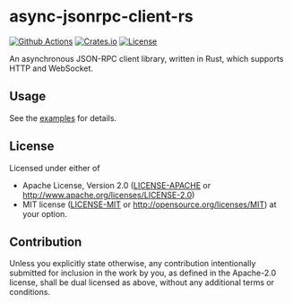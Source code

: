 # async-jsonrpc-client-rs

[![Github Actions][ci-svg]][ci-url]
[![Crates.io][crate-svg]][crate-url]
[![License][license-svg]][license-url]

[ci-svg]: https://github.com/koushiro/async-jsonrpc-client-rs/workflows/build/badge.svg
[ci-url]: https://github.com/koushiro/async-jsonrpc-client-rs/actions
[crate-svg]: https://img.shields.io/crates/v/async-jsonrpc-client?style=flat-square
[crate-url]: https://crates.io/crates/async-jsonrpc-client
[license-svg]: https://img.shields.io/crates/l/async-jsonrpc-client?style=flat-square
[license-url]: https://github.com/koushiro/async-jsonrpc-client-rs 

An asynchronous JSON-RPC client library, written in Rust, 
which supports HTTP and WebSocket.

## Usage

See the [examples](examples) for details.

## License

Licensed under either of

* Apache License, Version 2.0 ([LICENSE-APACHE](LICENSE-APACHE) or http://www.apache.org/licenses/LICENSE-2.0)
* MIT license ([LICENSE-MIT](LICENSE-MIT) or http://opensource.org/licenses/MIT) at your option.

## Contribution
Unless you explicitly state otherwise, any contribution intentionally submitted for inclusion in the work by you, 
as defined in the Apache-2.0 license, shall be dual licensed as above, without any additional terms or conditions.
